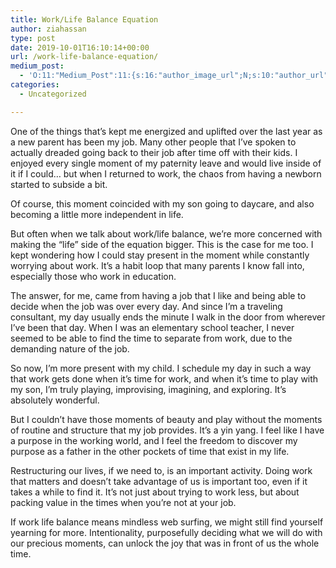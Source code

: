 ```yaml
---
title: Work/Life Balance Equation
author: ziahassan
type: post
date: 2019-10-01T16:10:14+00:00
url: /work-life-balance-equation/
medium_post:
  - 'O:11:"Medium_Post":11:{s:16:"author_image_url";N;s:10:"author_url";N;s:11:"byline_name";N;s:12:"byline_email";N;s:10:"cross_link";N;s:2:"id";N;s:21:"follower_notification";N;s:7:"license";N;s:14:"publication_id";N;s:6:"status";N;s:3:"url";N;}'
categories:
  - Uncategorized

---
```

One of the things that&#8217;s kept me energized and uplifted over the last year as a new parent has been my job. Many other people that I&#8217;ve spoken to actually dreaded going back to their job after time off with their kids. I enjoyed every single moment of my paternity leave and would live inside of it if I could&#8230; but when I returned to work, the chaos from having a newborn started to subside a bit.

Of course, this moment coincided with my son going to daycare, and also becoming a little more independent in life. 

But often when we talk about work/life balance, we&#8217;re more concerned with making the &#8220;life&#8221; side of the equation bigger. This is the case for me too. I kept wondering how I could stay present in the moment while constantly worrying about work. It&#8217;s a habit loop that many parents I know fall into, especially those who work in education.

The answer, for me, came from having a job that I like and being able to decide when the job was over every day. And since I&#8217;m a traveling consultant, my day usually ends the minute I walk in the door from wherever I&#8217;ve been that day. When I was an elementary school teacher, I never seemed to be able to find the time to separate from work, due to the demanding nature of the job.

So now, I&#8217;m more present with my child. I schedule my day in such a way that work gets done when it&#8217;s time for work, and when it&#8217;s time to play with my son, I&#8217;m truly playing, improvising, imagining, and exploring. It&#8217;s absolutely wonderful.

But I couldn&#8217;t have those moments of beauty and play without the moments of routine and structure that my job provides. It&#8217;s a yin yang. I feel like I have a purpose in the working world, and I feel the freedom to discover my purpose as a father in the other pockets of time that exist in my life.

Restructuring our lives, if we need to, is an important activity. Doing work that matters and doesn&#8217;t take advantage of us is important too, even if it takes a while to find it. It&#8217;s not just about trying to work less, but about packing value in the times when you&#8217;re not at your job. 

If work life balance means mindless web surfing, we might still find yourself yearning for more. Intentionality, purposefully deciding what we will do with our precious moments, can unlock the joy that was in front of us the whole time.